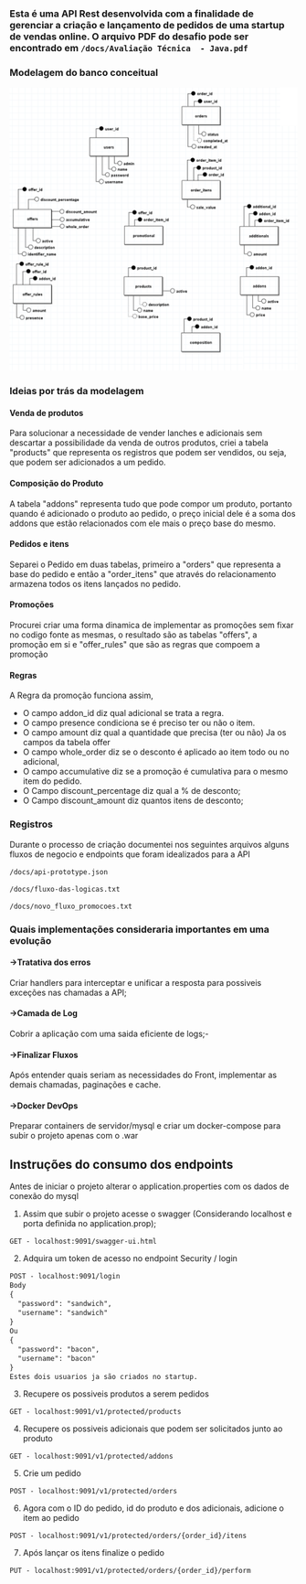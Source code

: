 ### Esta é uma API Rest desenvolvida com a finalidade de gerenciar a criação e lançamento de pedidos de uma startup de vendas online. O arquivo PDF do desafio pode ser encontrado em `/docs/Avaliação Técnica  - Java.pdf`

### Modelagem do banco conceitual 
![Modelagem Conceitual](/docs/modelagem.png?raw=true "Modelagem Conceitual")

### Ideias por trás da modelagem
#### Venda de produtos
Para solucionar a necessidade de vender lanches e adicionais sem descartar a possibilidade da venda de outros produtos, criei a tabela "products" que representa os registros que podem ser vendidos, ou seja, que podem ser adicionados a um pedido.
#### Composição do Produto
A tabela "addons" representa tudo que pode compor um produto, portanto quando é adicionado o produto ao pedido, o preço inicial dele é a soma dos addons que estão relacionados com ele mais o preço base do mesmo.
#### Pedidos e itens
Separei o Pedido em duas tabelas, primeiro a "orders" que representa a base do pedido e então a "order_itens" que através do relacionamento armazena todos os itens lançados no pedido.
#### Promoções
Procurei criar uma forma dinamica de implementar as promoções sem fixar no codigo fonte as mesmas, o resultado são as tabelas "offers", a promoção em si e "offer_rules" que são as regras que compoem a promoção
#### Regras
A Regra da promoção funciona assim, 
- O campo addon_id diz qual adicional se trata a regra.
- O campo presence condiciona se é preciso ter ou não o item.
- O campo amount diz qual a quantidade que precisa (ter ou não)
Ja os campos da tabela offer
- O campo whole_order diz se o desconto é aplicado ao item todo ou no adicional,
- O campo accumulative diz se a promoção é cumulativa para o mesmo item do pedido.
- O Campo discount_percentage diz qual a % de desconto;
- O Campo discount_amount diz quantos itens de desconto;


### Registros
Durante o processo de criação documentei nos seguintes arquivos alguns fluxos de negocio e endpoints que foram idealizados para a API
```
/docs/api-prototype.json
```
```
/docs/fluxo-das-logicas.txt
```
```
/docs/novo_fluxo_promocoes.txt
```
### Quais implementações consideraria importantes em uma evolução
#### ->Tratativa dos erros
Criar handlers para interceptar e unificar a resposta para possiveis exceções nas chamadas a API;
#### ->Camada de Log
Cobrir a aplicação com uma saida eficiente de logs;-
#### ->Finalizar Fluxos
Após entender quais seriam as necessidades do Front, implementar as demais chamadas, paginações e cache.
#### ->Docker DevOps
Preparar containers de servidor/mysql e criar um docker-compose para subir o projeto apenas com o .war


## Instruções do consumo dos endpoints
Antes de iniciar o projeto alterar o application.properties com os dados de conexão do mysql

1. Assim que subir o projeto acesse o swagger (Considerando localhost e porta definida no application.prop);
```
GET - localhost:9091/swagger-ui.html
```
2. Adquira um token de acesso no endpoint Security / login
```
POST - localhost:9091/login
Body
{
  "password": "sandwich",
  "username": "sandwich"
}
Ou
{
  "password": "bacon",
  "username": "bacon"
}
Estes dois usuarios ja são criados no startup.
```
3. Recupere os possiveis produtos a serem pedidos
```
GET - localhost:9091/v1/protected/products
```
4. Recupere os possiveis adicionais que podem ser solicitados junto ao produto
```
GET - localhost:9091/v1/protected/addons
```
5. Crie um pedido
```
POST - localhost:9091/v1/protected/orders
```
6. Agora com o ID do pedido, id do produto e dos adicionais, adicione o item ao pedido
```
POST - localhost:9091/v1/protected/orders/{order_id}/itens
```
7. Após lançar os itens finalize o pedido
```
PUT - localhost:9091/v1/protected/orders/{order_id}/perform
```
